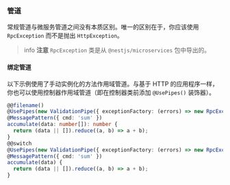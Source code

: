 ### 管道

常规管道与微服务管道之间没有本质区别。唯一的区别在于，你应该使用 `RpcException` 而不是抛出 `HttpException`。

> info **注意** `RpcException` 类是从 `@nestjs/microservices` 包中导出的。

#### 绑定管道

以下示例使用了手动实例化的方法作用域管道。与基于 HTTP 的应用程序一样，你也可以使用控制器作用域管道（即在控制器类前添加 `@UsePipes()` 装饰器）。

```typescript
@@filename()
@UsePipes(new ValidationPipe({ exceptionFactory: (errors) => new RpcException(errors) }))
@MessagePattern({ cmd: 'sum' })
accumulate(data: number[]): number {
  return (data || []).reduce((a, b) => a + b);
}
@@switch
@UsePipes(new ValidationPipe({ exceptionFactory: (errors) => new RpcException(errors) }))
@MessagePattern({ cmd: 'sum' })
accumulate(data) {
  return (data || []).reduce((a, b) => a + b);
}
```
